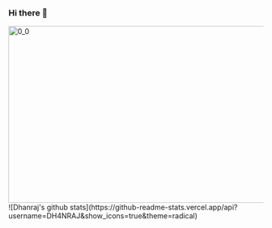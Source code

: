 ### Hi there 👋

<img src="https://media.giphy.com/media/XreQmk7ETCak0/giphy.gif" width="850" height="350" alt="0_0" />
![Dhanraj's github stats](https://github-readme-stats.vercel.app/api?username=DH4NRAJ&show_icons=true&theme=radical)



<!--
**DH4NRAJ/DH4NRAJ** is a ✨ _special_ ✨ repository because its `README.md` (this file) appears on your GitHub profile.

Here are some ideas to get you started:

- 🔭 I’m currently working on ...
- 🌱 I’m currently learning ...
- 👯 I’m looking to collaborate on ...
- 🤔 I’m looking for help with ...
- 💬 Ask me about ...
- 📫 How to reach me: ...
- 😄 Pronouns: ...
- ⚡ Fun fact: ...
https://media.giphy.com/media/USV0ym3bVWQJJmNu3N/giphy.gif
-->
